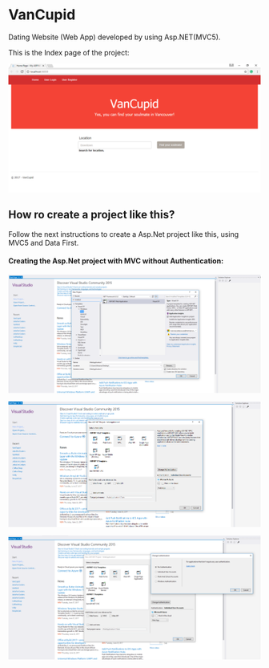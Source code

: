 # VanCupid
Dating Website (Web App) developed by using Asp.NET(MVC5).

This is the Index page of the project:

![Project Image](https://github.com/MarianaSouza/VanCupid/blob/master/Documentation/VanCupid.PNG)

## How ro create a project like this?

Follow the next instructions to create a Asp.Net project like this, using MVC5 and Data First.

#### Creating the Asp.Net project with MVC without Authentication:

![Step 1 Image](https://github.com/MarianaSouza/VanCupid/blob/master/Documentation/NewProject.PNG)

![Step 2 Image](https://github.com/MarianaSouza/VanCupid/blob/master/Documentation/MVC.PNG)

![Step 3 Image](https://github.com/MarianaSouza/VanCupid/blob/master/Documentation/NoAuthentication.PNG)

